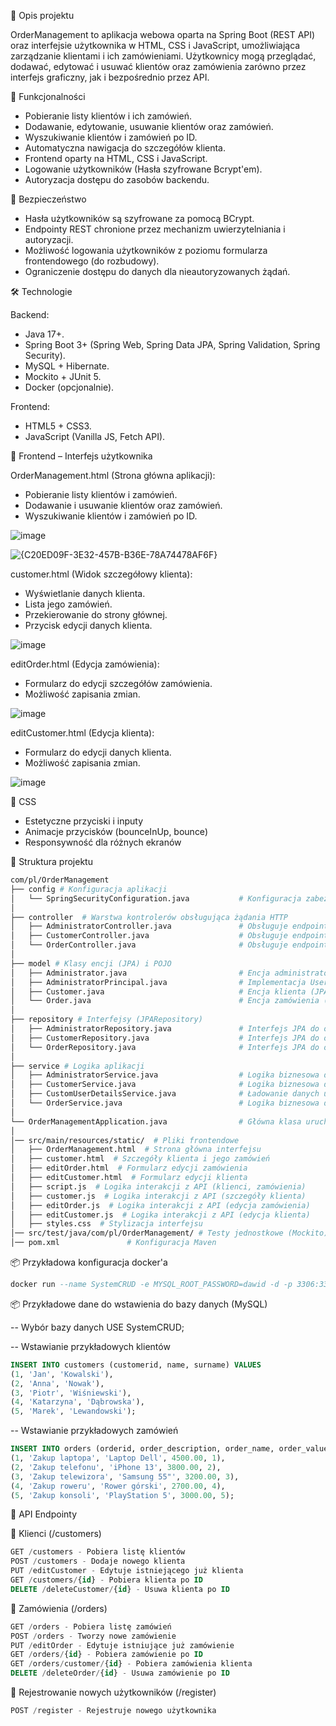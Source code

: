 📌 Opis projektu

OrderManagement to aplikacja webowa oparta na Spring Boot (REST API) oraz interfejsie użytkownika w HTML, CSS i JavaScript, umożliwiająca zarządzanie klientami i ich zamówieniami.
Użytkownicy mogą przeglądać, dodawać, edytować i usuwać klientów oraz zamówienia zarówno przez interfejs graficzny, jak i bezpośrednio przez API.

🚀 Funkcjonalności

- Pobieranie listy klientów i ich zamówień.
- Dodawanie, edytowanie, usuwanie klientów oraz zamówień.
- Wyszukiwanie klientów i zamówień po ID.
- Automatyczna nawigacja do szczegółów klienta.
- Frontend oparty na HTML, CSS i JavaScript.
- Logowanie użytkowników (Hasła szyfrowane Bcrypt'em).
- Autoryzacja dostępu do zasobów backendu.

🔐 Bezpieczeństwo

- Hasła użytkowników są szyfrowane za pomocą BCrypt.
- Endpointy REST chronione przez mechanizm uwierzytelniania i autoryzacji.
- Możliwość logowania użytkowników z poziomu formularza frontendowego (do rozbudowy).
- Ograniczenie dostępu do danych dla nieautoryzowanych żądań.

🛠 Technologie

Backend:
- Java 17+.
- Spring Boot 3+ (Spring Web, Spring Data JPA, Spring Validation, Spring Security).
- MySQL + Hibernate.
- Mockito + JUnit 5.
- Docker (opcjonalnie).

Frontend:
- HTML5 + CSS3.
- JavaScript (Vanilla JS, Fetch API).

🎨 Frontend – Interfejs użytkownika

OrderManagement.html (Strona główna aplikacji):
- Pobieranie listy klientów i zamówień.
- Dodawanie i usuwanie klientów oraz zamówień.
- Wyszukiwanie klientów i zamówień po ID.

![image](https://github.com/user-attachments/assets/3164ead7-d831-477e-aa32-5df787afc2ae)


![{C20ED09F-3E32-457B-B36E-78A74478AF6F}](https://github.com/user-attachments/assets/484494d5-0467-4ace-92b0-37cb80a63c42)

customer.html (Widok szczegółowy klienta):
- Wyświetlanie danych klienta.
- Lista jego zamówień.
- Przekierowanie do strony głównej.
- Przycisk edycji danych klienta.

![image](https://github.com/user-attachments/assets/88ec0605-c9cd-4c71-88b2-5c53b4e8b44c)


editOrder.html (Edycja zamówienia):
- Formularz do edycji szczegółów zamówienia.
- Możliwość zapisania zmian.

![image](https://github.com/user-attachments/assets/5c592327-1b2f-474d-8398-b57b840e25b8)


editCustomer.html (Edycja klienta):
- Formularz do edycji danych klienta.
- Możliwość zapisania zmian.

![image](https://github.com/user-attachments/assets/5524f8f9-7ecf-4788-9d85-30380ca07c56)



🎨 CSS

- Estetyczne przyciski i inputy
- Animacje przycisków (bounceInUp, bounce)
- Responsywność dla różnych ekranów

📂 Struktura projektu

```bash
com/pl/OrderManagement
├── config # Konfiguracja aplikacji
│   └── SpringSecurityConfiguration.java           # Konfiguracja zabezpieczeń aplikacji (Spring Security)
│
├── controller  # Warstwa kontrolerów obsługująca żądania HTTP
│   ├── AdministratorController.java               # Obsługuje endpointy związane z administratorem
│   ├── CustomerController.java                    # Obsługuje endpointy związane z klientami
│   └── OrderController.java                       # Obsługuje endpointy związane z zamówieniami
│
├── model # Klasy encji (JPA) i POJO
│   ├── Administrator.java                         # Encja administratora (JPA)
│   ├── AdministratorPrincipal.java                # Implementacja UserDetails dla administratora (autoryzacja)
│   ├── Customer.java                              # Encja klienta (JPA)
│   └── Order.java                                 # Encja zamówienia (JPA)
│
├── repository # Interfejsy (JPARepository)
│   ├── AdministratorRepository.java               # Interfejs JPA do operacji CRUD na administratorze
│   ├── CustomerRepository.java                    # Interfejs JPA do operacji CRUD na kliencie
│   └── OrderRepository.java                       # Interfejs JPA do operacji CRUD na zamówieniach
│
├── service # Logika aplikacji
│   ├── AdministratorService.java                  # Logika biznesowa dla administratora (np. rejestracja z haszowaniem)
│   ├── CustomerService.java                       # Logika biznesowa dla klienta
│   ├── CustomUserDetailsService.java              # Ładowanie danych użytkownika przy logowaniu (dla Spring Security)
│   └── OrderService.java                          # Logika biznesowa dla zamówień
│
└── OrderManagementApplication.java                # Główna klasa uruchamiająca aplikację Spring Boot
│
│── src/main/resources/static/  # Pliki frontendowe
│   ├── OrderManagement.html  # Strona główna interfejsu
│   ├── customer.html  # Szczegóły klienta i jego zamówień
│   ├── editOrder.html  # Formularz edycji zamówienia
│   ├── editCustomer.html  # Formularz edycji klienta
│   ├── script.js  # Logika interakcji z API (klienci, zamówienia)
│   ├── customer.js  # Logika interakcji z API (szczegóły klienta)
│   ├── editOrder.js  # Logika interakcji z API (edycja zamówienia)
│   ├── editCustomer.js  # Logika interakcji z API (edycja klienta)
│   ├── styles.css  # Stylizacja interfejsu
│── src/test/java/com/pl/OrderManagement/ # Testy jednostkowe (Mockito)
│── pom.xml               # Konfiguracja Maven
```



📦 Przykładowa konfiguracja docker'a
```sql
docker run --name SystemCRUD -e MYSQL_ROOT_PASSWORD=dawid -d -p 3306:3306 mysql
```

📦 Przykładowe dane do wstawienia do bazy danych (MySQL)

-- Wybór bazy danych
USE SystemCRUD;

-- Wstawianie przykładowych klientów
```sql
INSERT INTO customers (customerid, name, surname) VALUES
(1, 'Jan', 'Kowalski'),
(2, 'Anna', 'Nowak'),
(3, 'Piotr', 'Wiśniewski'),
(4, 'Katarzyna', 'Dąbrowska'),
(5, 'Marek', 'Lewandowski');
```

-- Wstawianie przykładowych zamówień
```sql
INSERT INTO orders (orderid, order_description, order_name, order_value, customer_id) VALUES
(1, 'Zakup laptopa', 'Laptop Dell', 4500.00, 1),
(2, 'Zakup telefonu', 'iPhone 13', 3800.00, 2),
(3, 'Zakup telewizora', 'Samsung 55"', 3200.00, 3),
(4, 'Zakup roweru', 'Rower górski', 2700.00, 4),
(5, 'Zakup konsoli', 'PlayStation 5', 3000.00, 5);
```


🚀 API Endpointy

📌 Klienci (/customers)

```sql
GET /customers - Pobiera listę klientów
POST /customers - Dodaje nowego klienta
PUT /editCustomer - Edytuje istniejącego już klienta
GET /customers/{id} - Pobiera klienta po ID
DELETE /deleteCustomer/{id} - Usuwa klienta po ID
```
📌 Zamówienia (/orders)
```sql
GET /orders - Pobiera listę zamówień
POST /orders - Tworzy nowe zamówienie
PUT /editOrder - Edytuje istniujące już zamówienie
GET /orders/{id} - Pobiera zamówienie po ID
GET /orders/customer/{id} - Pobiera zamówienia klienta
DELETE /deleteOrder/{id} - Usuwa zamówienie po ID
```
📌 Rejestrowanie nowych użytkowników (/register)
```sql
POST /register - Rejestruje nowego użytkownika
```
